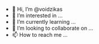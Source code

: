 - 👋 Hi, I’m @voidzikas
- 👀 I’m interested in ...
- 🌱 I’m currently learning ...
- 💞️ I’m looking to collaborate on ...
- 📫 How to reach me ...

<!---
voidzikas/voidzikas is a ✨ special ✨ repository because its `README.md` (this file) appears on your GitHub profile.
You can click the Preview link to take a look at your changes.
--->
